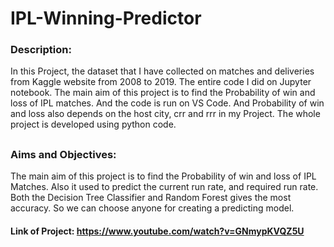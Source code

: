  # IPL-Winning-Predictor

 ### Description:
 In this Project, the dataset that I have collected on matches and deliveries from Kaggle website from 2008 to 2019.
 The entire code I did on Jupyter notebook. The main aim of this project is to find the Probability 
 of win and loss of IPL matches. And the code is run on VS Code. And Probability of win and loss 
 also depends on the host city, crr and rrr in my Project. The whole project is developed using python code.
 ##
 ### Aims and Objectives: 
 The main aim of this project is to find the Probability of win and loss of IPL Matches. Also it used to predict the current run rate, and required run rate. 
 Both the Decision Tree Classifier and Random Forest gives the most accuracy.  So we can choose anyone for creating a predicting model.
 
 #### Link of Project: https://www.youtube.com/watch?v=GNmypKVQZ5U
